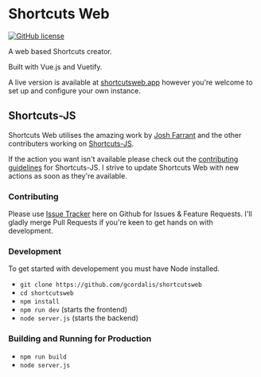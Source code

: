 # Shortcuts Web
[![GitHub license](https://img.shields.io/badge/license-GPL-blue.svg)](https://github.com/joshfarrant/shortcuts-js/blob/master/LICENSE)

A web based Shortcuts creator.

Built with Vue.js and Vuetify.

A live version is available at [shortcutsweb.app](https://shortcutsweb.app) however you're welcome to set up and configure your own instance.

## Shortcuts-JS
Shortcuts Web utilises the amazing work by [Josh Farrant](https://github.com/joshfarrant) and the other contributers working on [Shortcuts-JS](https://github.com/joshfarrant/shortcuts-js).

If the action you want isn't available please check out the [contributing guidelines](https://github.com/joshfarrant/shortcuts-js/blob/master/CONTRIBUTING.md) for Shortcuts-JS. I strive to update Shortcuts Web with new actions as soon as they're available.

### Contributing
Please use [Issue Tracker](https://github.com/gcordalis/shortcutsWeb/issues) here on Github for Issues & Feature Requests. I'll gladly merge Pull Requests if you're keen to get hands on with development.

### Development
To get started with developement you must have Node installed.
- `git clone https://github.com/gcordalis/shortcutsweb`
- `cd shortcutsweb`
- `npm install`
- `npm run dev` (starts the frontend)
- `node server.js` (starts the backend)

### Building and Running for Production
- `npm run build`
- `node server.js`
